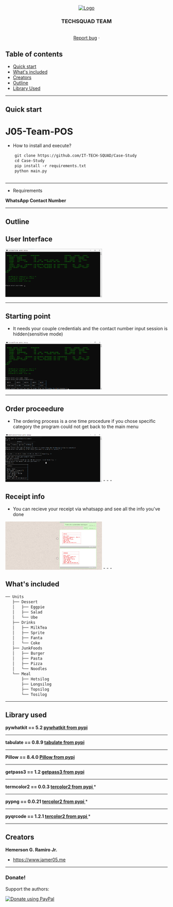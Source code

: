 <p align="center">
  <a href="https://avatars.githubusercontent.com/u/90885275?s=400&u=1689d81422a96c1d35abd891ea795b3ea566b0c4&v=4e">
    <img src="https://avatars.githubusercontent.com/u/90885275?s=400&u=1689d81422a96c1d35abd891ea795b3ea566b0c4&v=4" alt="Logo" width=72 height=72>
  </a>

  <h3 align="center">TECHSQUAD TEAM</h3>

  <p align="center">
    <br>
    <a href="https://github.com/IT-TECH-SQUAD/Case-Study/issues">Report bug</a>
    ·
  </p>
</p>


## Table of contents

- [Quick start](#quick-start)
- [What's included](#whats-included)
- [Creators](#creators)
- [Outline](#outline)
- [Library Used](#library-used)

- - -

## Quick start

# J05-Team-POS

- How to install and execute?

```
    git clone https://github.com/IT-TECH-SQUAD/Case-Study
    cd Case-Study
    pip install -r requirements.txt
    python main.py
    
```
- - -
- Requirements

**WhatsApp Contact Number**
- - -

## Outline 

## User Interface
<img src="assets/UI.png" alt="UI" width=300 height=150>

- - -

## Starting point
- It needs your couple credentials and the contact number input session is hidden(sensitive mode)
<img src="assets/startingpoint.png" alt="UI" width=300 height=150>

- - -

## Order proceedure
- The ordering process is a one time procedure if you chose specific category the program could not get back to the main menu
<img src="assets/ordered.png" alt="UI" width=300 height=150>
- - -

## Receipt info
- You can recieve your receipt via whatsapp and see all the info you've done 
<img src="assets/sending reciept.png" alt="UI" width=300 height=150>
- - -

## What's included

```Food Category by [Unit]
── Units
   ├── Dessert
   │   ├── Eggpie
   │   ├── Salad
   │   └── Ube
   ├── Drinks
   │   ├── MilkTea
   │   ├── Sprite
   │   ├── Fanta
   │   └── Coke
   ├── JunkFoods
   │   ├── Burger
   │   ├── Pasta
   │   ├── Pizza
   │   └── Noodles
   └── Meal
       ├── Hotsilog
       ├── Longsilog
       ├── Topsilog
       └── Tosilog
```
- - -

## Library used

**pywhatkit == 5.2  [pywhatkit from pypi ](https://pypi.org/project/pywhatkit/)**
- - -

**tabulate == 0.8.9 [tabulate from pypi ](https://pypi.org/project/tabulate/)**
- - -

**Pillow == 8.4.0   [Pillow from pypi ](https://pypi.org/project/Pillow/)**
- - -

**getpass3 == 1.2   [getpass3 from pypi ](https://pypi.org/project/getpass3/)**
- - -

**termcolor2 == 0.0.3 [tercolor2 from pypi ](https://pypi.org/project/termcolor2/)***
- - -

**pypng == 0.0.21 [tercolor2 from pypi ](https://pypi.org/project/pypng/)***
- - -

**pyqrcode == 1.2.1 [tercolor2 from pypi ](https://pypi.org/project/pyqrcode/)***
- - -


## Creators

**Hemerson G. Ramiro Jr.**

- <https://www.jamer05.me>
- - -
### Donate!
Support the authors:

<noscript><a href="https://www.paypal.com/donate/?hosted_button_id=RRBSABBYCBW4L"><img alt="Donate using PayPal" src="https://www.paypalobjects.com/webstatic/en_US/i/buttons/checkout-logo-small.png"></a></noscript>

